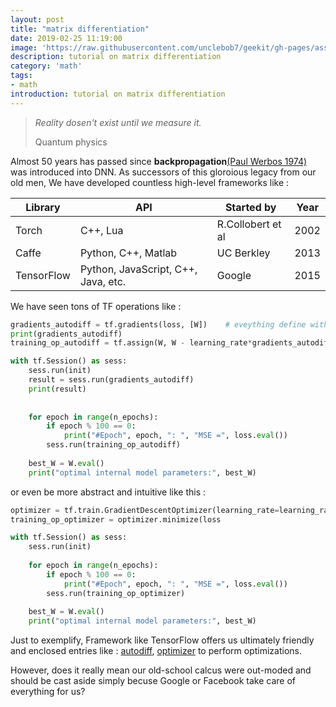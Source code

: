 ```yaml
---
layout: post
title: "matrix differentiation"
date: 2019-02-25 11:19:00
image: 'https://raw.githubusercontent.com/unclebob7/geekit/gh-pages/assets/img/matdiff_entry.png'
description: tutorial on matrix differentiation
category: 'math'
tags:
- math
introduction: tutorial on matrix differentiation
---
```


> *Reality dosen't exist until we measure it.*
>
> Quantum physics

Almost 50 years has passed since **backpropagation**[(Paul Werbos 1974)](https://en.wikipedia.org/wiki/Paul_Werbos) was introduced into DNN. As successors of this gloroious legacy from our old men, We have developed countless high-level frameworks like :

|Library|API|Started by|Year|
|-------|---|----------|----|
|Torch|C++, Lua|R.Collobert et al|2002|
|Caffe|Python, C++, Matlab|UC Berkley|2013|
|TensorFlow|Python, JavaScript, C++, Java, etc.|Google|2015|

We have seen tons of TF operations like :

```python
gradients_autodiff = tf.gradients(loss, [W])    # eveything define with tf. is an operation including this...
print(gradients_autodiff)
training_op_autodiff = tf.assign(W, W - learning_rate*gradients_autodiff[0])

with tf.Session() as sess:
    sess.run(init)
    result = sess.run(gradients_autodiff)
    print(result)
    
     
    for epoch in range(n_epochs):
        if epoch % 100 == 0:
            print("#Epoch", epoch, ": ", "MSE =", loss.eval())
        sess.run(training_op_autodiff)
        
    best_W = W.eval()
    print("optimal internal model parameters:", best_W)
```

or even be more abstract and intuitive like this :

```python
optimizer = tf.train.GradientDescentOptimizer(learning_rate=learning_rate)
training_op_optimizer = optimizer.minimize(loss              

with tf.Session() as sess:
    sess.run(init)
    
    for epoch in range(n_epochs):
        if epoch % 100 == 0:
            print("#Epoch", epoch, ": ", "MSE =", loss.eval())
        sess.run(training_op_optimizer)
        
    best_W = W.eval()
    print("optimal internal model parameters:", best_W)
```

Just to exemplify, Framework like TensorFlow offers us ultimately friendly and enclosed entries like : [autodiff](https://www.tensorflow.org/api_docs/python/tf/gradients),  [optimizer](https://www.tensorflow.org/api_docs/python/tf/train#classes) to perform optimizations.

However, does it really mean our old-school calcus were out-moded and should be cast aside simply becuse Google or Facebook take care of everything for us?
